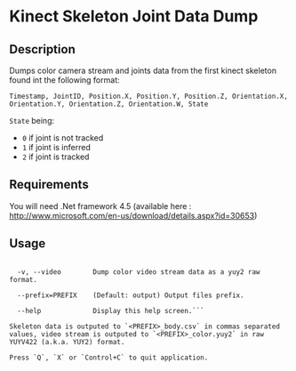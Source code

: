 # Kinect Skeleton Joint Data Dump #

## Description

Dumps color camera stream and joints data from the first kinect skeleton found int the following format:

```Timestamp, JointID, Position.X, Position.Y, Position.Z, Orientation.X, Orientation.Y, Orientation.Z, Orientation.W, State```

`State` being:

* `0` if joint is not tracked
* `1` if joint is inferred
* `2` if joint is tracked

## Requirements

You will need .Net framework 4.5 (available here : http://www.microsoft.com/en-us/download/details.aspx?id=30653)

## Usage

```Usage: DumpKinectSkeleton [--help] [-v|--video] [--prefix PREFIX]

  -v, --video        Dump color video stream data as a yuy2 raw format.

  --prefix=PREFIX    (Default: output) Output files prefix.

  --help             Display this help screen.```

Skeleton data is outputed to `<PREFIX>_body.csv` in commas separated values, video stream is outputed to `<PREFIX>_color.yuy2` in raw YUYV422 (a.k.a. YUY2) format.

Press `Q`, `X` or `Control+C` to quit application.
